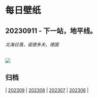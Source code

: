 # 每日壁纸

## 20230911 - 下一站，地平线。

###### 北海日落，诺德多夫，德国

![](https://www.bing.com/th?id=OHR.NorthSeaStairs_ZH-CN7044471948_UHD.jpg)

## 归档

| [202309](/202309/README.md)
| [202308](/202308/README.md)
| [202307](/202307/README.md)
| [202306](/202306/README.md)
|